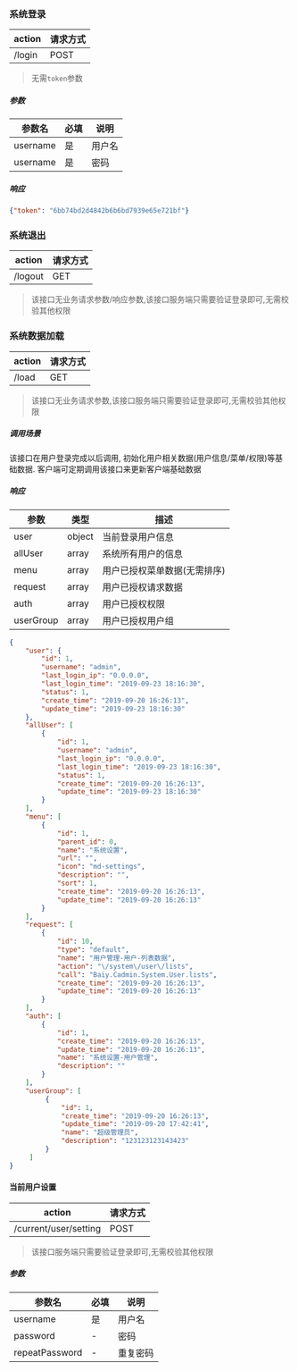 ### 系统登录

| action | 请求方式 |
| --- | --- |
| /login | POST |

> 无需`token`参数
 
##### 参数

| 参数名 | 必填 | 说明 |
| --- | --- | --- |
| username | 是 |  用户名 | 
| username | 是 |  密码 | 

##### 响应

```json
{"token": "6bb74bd2d4842b6b6bd7939e65e721bf"}
```

### 系统退出

| action | 请求方式 |
| --- | --- |
| /logout | GET |

> 该接口无业务请求参数/响应参数,该接口服务端只需要验证登录即可,无需校验其他权限

### 系统数据加载

| action | 请求方式 |
| --- | --- |
| /load | GET |

> 该接口无业务请求参数,该接口服务端只需要验证登录即可,无需校验其他权限

##### 调用场景
该接口在用户登录完成以后调用, 初始化用户相关数据(用户信息/菜单/权限)等基础数据. 客户端可定期调用该接口来更新客户端基础数据

##### 响应

| 参数 | 类型|描述 |
| --- | --- | --- |
| user |object| 当前登录用户信息 |
| allUser| array | 系统所有用户的信息 |
| menu | array|用户已授权菜单数据(无需排序) |
| request| array | 用户已授权请求数据 |
| auth| array | 用户已授权权限 |
| userGroup| array | 用户已授权用户组 |

```json
{
    "user": {
        "id": 1,
        "username": "admin",
        "last_login_ip": "0.0.0.0",
        "last_login_time": "2019-09-23 18:16:30",
        "status": 1,
        "create_time": "2019-09-20 16:26:13",
        "update_time": "2019-09-23 18:16:30"
    },
    "allUser": [
        {
            "id": 1,
            "username": "admin",
            "last_login_ip": "0.0.0.0",
            "last_login_time": "2019-09-23 18:16:30",
            "status": 1,
            "create_time": "2019-09-20 16:26:13",
            "update_time": "2019-09-23 18:16:30"
        }
    ],
    "menu": [
        {
            "id": 1,
            "parent_id": 0,
            "name": "系统设置",
            "url": "",
            "icon": "md-settings",
            "description": "",
            "sort": 1,
            "create_time": "2019-09-20 16:26:13",
            "update_time": "2019-09-20 16:26:13"
        }
    ],
    "request": [
        {
            "id": 10,
            "type": "default",
            "name": "用户管理-用户-列表数据",
            "action": "\/system\/user\/lists",
            "call": "Baiy.Cadmin.System.User.lists",
            "create_time": "2019-09-20 16:26:13",
            "update_time": "2019-09-20 16:26:13"
        }
    ],
    "auth": [
        {
            "id": 1,
            "create_time": "2019-09-20 16:26:13",
            "update_time": "2019-09-20 16:26:13",
            "name": "系统设置-用户管理",
            "description": ""
        }
    ],
    "userGroup": [
         {
             "id": 1,
             "create_time": "2019-09-20 16:26:13",
             "update_time": "2019-09-20 17:42:41",
             "name": "超级管理员",
             "description": "123123123143423"
         }
     ]
}
```

#### 当前用户设置

| action | 请求方式 |
| --- | --- |
| /current/user/setting | POST |

> 该接口服务端只需要验证登录即可,无需校验其他权限

##### 参数

| 参数名 | 必填 | 说明 |
| --- | --- | --- |
| username | 是 |  用户名 | 
| password | - |  密码 | 
| repeatPassword | - |  重复密码 |



